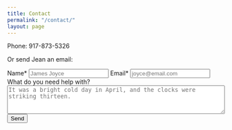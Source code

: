 ```yaml
---
title: Contact
permalink: "/contact/"
layout: page
---
```


Phone:  917-873-5326

Or send Jean an email:

<form action="https://formspree.io/jsnhff@gmail.com"
method="POST">
    <label for="name">Name*</label>
    <input type="text" name="name" placeholder="James Joyce" class="block mb1 field">
    <label for="email">Email*</label>
    <input type="email" name="_replyto" placeholder="joyce@email.com" class="block mb1 field">
    <label for="information">What do you need help with?</label>
    <textarea rows="4" cols="50" name="information" placeholder="It was a bright cold day in April, and the clocks were striking thirteen." class="block mb1 field border-box" style="width:100%;"></textarea>
    <!-- Hidden inputs that help send the user to a nice thank you page
         and set the subject so filtering is easy. -->
    <!-- CHANGE THIS IN PRODUCTION to point to www.jeanmishkin.com/thanks -->
    <input type="hidden" name="_next" value="http://jeanmishkin.com/thanks/" />
    <input type="hidden" name="_subject" value="New editing request!" />
    <input type="text" name="_gotcha" style="display:none" />
    <input type="submit" value="Send" class="btn btn-primary mt1">
</form>
